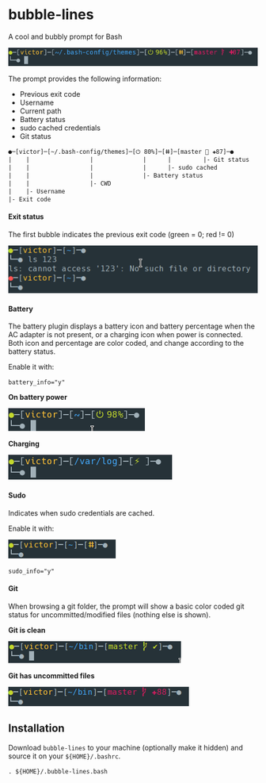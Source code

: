 bubble-lines
===

A cool and bubbly prompt for Bash


![](images/prompt.1.png)

The prompt provides the following information:
* Previous exit code
* Username
* Current path
* Battery status
* sudo cached credentials
* Git status

```
●─[victor]─[~/.bash-config/themes]─[⏻ 80%]─[ⵌ]─[master  ✚87]─●
|    |                 |              |      |         |- Git status
|    |                 |              |      |- sudo cached
|    |                 |              |- Battery status
|    |                 |- CWD
|    |- Username
|- Exit code
```

#### Exit status

The first bubble indicates the previous exit code (green = 0; red != 0)

![](images/prompt.exit.code.png)

#### Battery

The battery plugin displays a battery icon and battery percentage when the AC adapter is not present, or a charging icon when power is connected. Both icon and percentage are color coded, and change according to the battery status.

Enable it with:

```
battery_info="y"
```

**On battery power**

![](images/prompt.battery.png)

**Charging**

![](images/prompt.3.png)

#### Sudo

Indicates when sudo credentials are cached.

Enable it with:

![](images/prompt.sudo.png)

```
sudo_info="y"
```

#### Git

When browsing a git folder, the prompt will show a basic color coded git status for uncommitted/modified files (nothing else is shown).

**Git is clean**

![](images/prompt.git.2.png)

**Git has uncommitted files**

![](images/prompt.git.png)

Installation
---

Download `bubble-lines` to your machine (optionally make it hidden) and source it on your `${HOME}/.bashrc`.

```
. ${HOME}/.bubble-lines.bash
```
